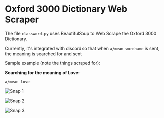 # Oxford 3000 Dictionary Web Scraper

The file `classword.py` uses BeautifulSoup to Web Scrape the Oxford 3000 Dictionary.

Currently, it's integrated with discord so that when `a/mean wordname` is sent, the meaning is searched for and sent.

Sample example (note the things scraped for):

**Searching for the meaning of Love:**

`a/mean love`

![Snap 1](https://i.imgur.com/nh4atyl.jpg)

![Snap 2](https://i.imgur.com/N5MH8Du.jpg)

![Snap 3](https://i.imgur.com/lsiy2kB.jpg)